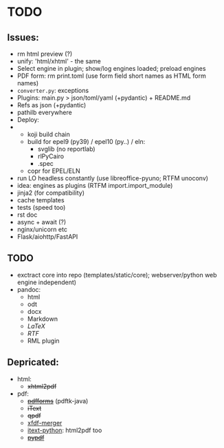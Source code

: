 # TODO


## Issues:
- rm html preview (?)
- unify: 'html/xhtml' - the same
- Select engine in plugin; show/log engines loaded; preload engines
- PDF form: rm print.toml (use form field short names as HTML form names)
- `converter.py`: exceptions
- Plugins: main.py > json/toml/yaml (+pydantic) + README.md
- Refs as json (+pydantic)
- pathilb everywhere
- Deploy:
- + koji build chain
  + build for epel9 (py39) / epel10 (py..) / eln:
    * svglib (no reportlab)
    * rlPyCairo
    * .spec
  + copr for EPEL/ELN
- run LO headless constantly (use libreoffice-pyuno; RTFM unoconv)
- idea: engines as plugins (RTFM import.import_module)
- jinja2 (for compatibility)
- cache templates
- tests (speed too)
- rst doc
- async + await (?)
- nginx/unicorn etc
- Flask/aiohttp/FastAPI

## TODO
- exctract core into repo (templates/static/core); webserver/python web engine independent)
- pandoc:
  + html
  + odt
  + docx
  + Markdown
  + *LaTeX*
  + *RTF*
  + RML plugin

## Depricated:
- html:
  + ~~xhtml2pdf~~
- pdf:
  + [~~pdfforms~~](https://github.com/altaurog/pdfforms) (pdftk-java)
  + ~~iText~~
  + ~~qpdf~~
  + [xfdf-merger](https://github.com/itext/xfdf-merger)
  + [itext-python](https://github.com/itext/itext-python-example): html2pdf too
  + [~~pypdf~~](https://pypdf.readthedocs.io/en/stable/user/forms.html)
